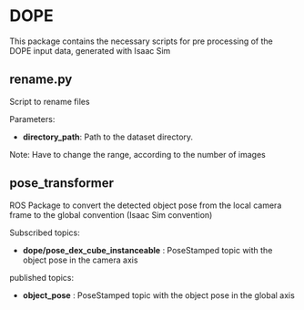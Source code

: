 # DOPE

This package contains the necessary scripts for pre processing of the DOPE input data, generated with Isaac Sim

## rename.py
Script to rename files

Parameters:

- **directory_path**: Path to the dataset directory.

Note: Have to change the range, according to the number of images

## pose_transformer
ROS Package to convert the detected object pose from the local camera frame to the global convention (Isaac Sim convention)

Subscribed topics:
- **dope/pose_dex_cube_instanceable** : PoseStamped topic with the object pose in the camera axis
  
published topics:

- **object_pose** : PoseStamped topic with the object pose in the global axis
